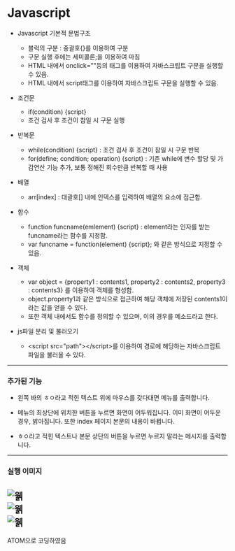 # Javascript

- Javascript 기본적 문법구조   
  + 블럭의 구분 : 중괄호{}를 이용하여 구분   
  + 구문 실행 후에는 세미콜론;을 이용하여 마침   
  + HTML 내에서 onclick=""등의 태그를 이용하여 자바스크립트 구문을 실행할 수 있음.   
  + HTML 내에서 script태그를 이용하여 자바스크립트 구문을 실행할 수 있음.   
   
- 조건문   
  + if(condition) {script}   
  + 조건 검사 후 조건이 참일 시 구문 실행    
   
- 반복문   
  + while(condition) {script} : 조건 검사 후 조건이 참일 시 구문 반복   
  + for(define; condition; operation) {script} : 기존 while에 변수 할당 및 가감연산 기능 추가, 보통 정해진 회수만큼 반복할 때 사용   
    
- 배열    
  + arr[index] : 대괄호[] 내에 인덱스를 입력하여 배열의 요소에 접근함.   
  
- 함수   
  + function funcname(emlement) {script} : element라는 인자를 받는 funcname라는 함수를 지정함.
  + var funcname = function(element) {script}; 와 같은 방식으로 지정할 수 있음.
   
- 객체   
  + var object = {property1 : contents1, property2 : contents2, property3 : contents3} 를 이용하여 객체를 형성함.
  + object.property1과 같은 방식으로 접근하여 해당 객체에 저장된 contents1이라는 값을 얻을 수 있다.
  + 또한 객체 내에서도 함수를 정의할 수 있으며, 이의 경우를 메소드라고 한다.
  
- js파일 분리 및 불러오기
  + &lt;script src="path">&lt;/script>를 이용하여 경로에 해당하는 자바스크립트 파일을 불러올 수 있다.

----------------------
### 추가된 기능

- 왼쪽 바의 ㅎㅇ라고 적힌 텍스트 위에 마우스를 갖다대면 메뉴를 출력합니다.   
   
- 메뉴의 최상단에 위치한 버튼을 누르면 화면이 어두워집니다. 이미 화면이 어두운 경우, 밝아집니다. 또한 index 페이지 본문의 내용이 바뀝니다.   
   
- ㅎㅇ라고 적힌 텍스트나 본문 상단의 버튼을 누르면 누르지 말라는 메시지를 출력합니다.   

----------------------
### 실행 이미지

![웱](https://raw.githubusercontent.com/junhyuk0801/WebStudy/master/Javascript/runcapture.JPG)   
![웱](https://raw.githubusercontent.com/junhyuk0801/WebStudy/master/Javascript/runcapture2.JPG)   
![웱](https://raw.githubusercontent.com/junhyuk0801/WebStudy/master/Javascript/runcapture3.JPG)   
----------------------

ATOM으로 코딩하였음
